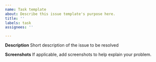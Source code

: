 ```yaml
---
name: Task template
about: Describe this issue template's purpose here.
title: ''
labels: task
assignees: ''

---
```


**Description**
Short description of the issue to be resolved

**Screenshots**
If applicable, add screenshots to help explain your problem.
